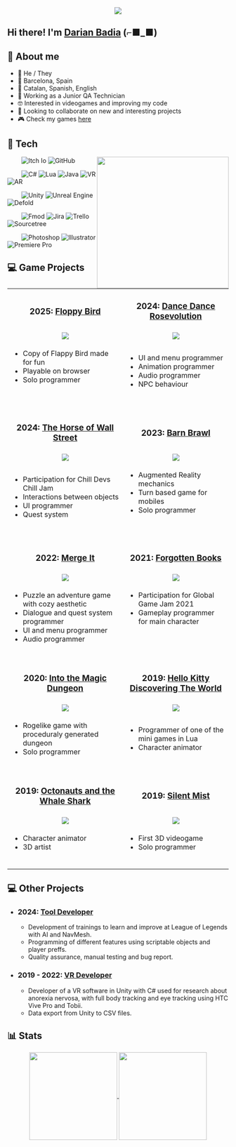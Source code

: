 <div id="header" align="center">
  <img src="https://i.imgur.com/HyjYkCZ.png"/>
</div>

## Hi there! I'm <a href="https://www.linkedin.com/in/badia-noguero/">Darian Badia</a> (⌐■_■)

## 👀 About me
- 🌈 He / They
- 📌 Barcelona, Spain
- 💬 Catalan, Spanish, English
- 💼 Working as a Junior QA Technician
- 🤓 Interested in videogames and improving my code
- 🌱 Looking to collaborate on new and interesting projects
- 🎮 Check my games <a href="https://daro-dev.itch.io/">here</a>


## 🚀 Tech
<img src="https://i.pinimg.com/originals/8b/35/fe/8b35fef55fba1a201c9c7a11d3ec3d64.gif" width="300" align="right"/>

&ensp;&ensp;&ensp;&ensp;
![Itch Io](https://img.shields.io/badge/Itch_io-blue?style=flat&logo=itchdotio&logoColor=white&labelColor=%23414561&color=%23242735)
![GitHub](https://img.shields.io/badge/GitHub-blue?style=flat&logo=github&logoColor=white&labelColor=%23414561&color=%23242735)<br>

&ensp;&ensp;&ensp;&ensp;
![C#](https://img.shields.io/badge/C%23-blue?style=flat&logoColor=white&labelColor=%23414561&color=%23242735)
![Lua](https://img.shields.io/badge/Lua-blue?style=flat&logoColor=white&labelColor=%23414561&color=%23242735)
![Java](https://img.shields.io/badge/Java-blue?style=flat&logoColor=white&labelColor=%23414561&color=%23242735)
![VR](https://img.shields.io/badge/VR-blue?style=flat&logoColor=white&labelColor=%23414561&color=%23242735)
![AR](https://img.shields.io/badge/AR-blue?style=flat&logoColor=white&labelColor=%23414561&color=%23242735)<br>

&ensp;&ensp;&ensp;&ensp;
![Unity](https://img.shields.io/badge/Unity-blue?style=flat&logo=unity&logoColor=white&labelColor=%23414561&color=%23242735)
![Unreal Engine](https://img.shields.io/badge/Unreal_Engine-blue?style=flat&logo=unrealengine&logoColor=white&labelColor=%23414561&color=%23242735)
![Defold](https://img.shields.io/badge/Defold-blue?style=flat&logoColor=white&labelColor=%23414561&color=%23242735)<br>

&ensp;&ensp;&ensp;&ensp;
![Fmod](https://img.shields.io/badge/Fmod-blue?style=flat&logo=fmod&logoColor=white&labelColor=%23414561&color=%23242735)
![Jira](https://img.shields.io/badge/Jira-blue?style=flat&logo=jira&logoColor=white&labelColor=%23414561&color=%23242735)
![Trello](https://img.shields.io/badge/Trello-blue?style=flat&logo=trello&logoColor=white&labelColor=%23414561&color=%23242735)
![Sourcetree](https://img.shields.io/badge/Sourcetree-blue?style=flat&logo=sourcetree&logoColor=white&labelColor=%23414561&color=%23242735)<br>

&ensp;&ensp;&ensp;&ensp;
![Photoshop](https://img.shields.io/badge/Photoshop-blue?style=flat&logoColor=white&labelColor=%23414561&color=%23242735)
![Illustrator](https://img.shields.io/badge/Illustrator-blue?style=flat&logoColor=white&labelColor=%23414561&color=%23242735)
![Premiere Pro](https://img.shields.io/badge/Premiere_Pro-blue?style=flat&logoColor=white&labelColor=%23414561&color=%23242735)<br>


## 💻 Game Projects
<table align="center">
  <tbody>
    <tr style="text-align: center;">
      <td><h3> 2025: <a href="https://daro-dev.itch.io/floppy-bird">Floppy Bird</a></h3></td>
      <td><h3> 2024: <a href="https://daro-dev.itch.io/dance-dance-rosevolution">Dance Dance Rosevolution</a></h3></td>
    </tr>
    <tr>
      <td><div align="center"><img src="https://img.itch.zone/aW1nLzE5MDQyMTQzLnBuZw==/315x250%23c/WwpY2C.png"></div></td>
      <td><div align="center"><img src="https://img.itch.zone/aW1nLzE5MDgxNjk5LnBuZw==/315x250%23c/pXlZqo.png"></div></td>
    </tr>
    <tr>
      <td>
        <ul>
          <li>Copy of Flappy Bird made for fun</li>
          <li>Playable on browser</li>
          <li>Solo programmer</li>
          <br>
          <br>
        </ul>
      </td>  
      <td>
        <ul>
          <li>UI and menu programmer</li>
          <li>Animation programmer</li>
          <li>Audio programmer</li>
          <li>NPC behaviour</li>
          <br>
        </ul>
      </td>
    </tr>
    <tr style="text-align: center;">
      <td><h3> 2024: <a href="https://pau-ruano.itch.io/the-horse-of-wall-street">The Horse of Wall Street</a></h3></td>
      <td><h3> 2023: <a href="https://daro-dev.itch.io/barn-brawl">Barn Brawl</a></h3></td>
    </tr>
    <tr>
      <td><div align="center"><img src="https://img.itch.zone/aW1nLzE1MDI3NDQ1LnBuZw==/315x250%23c/5emb7I.png"></div></td>
      <td><div align="center"><img src="https://img.itch.zone/aW1nLzExODk3NDMxLnBuZw==/315x250%23c/c2m%2FB6.png"></div></td>
    </tr>
    <tr>
      <td>
        <ul>
          <li>Participation for Chill Devs Chill Jam</li>
          <li>Interactions between objects</li>
          <li>UI programmer</li>
          <li>Quest system</li>
          <br>
        </ul>
      </td>  
      <td>
        <ul>
          <li>Augmented Reality mechanics</li>
          <li>Turn based game for mobiles</li>
          <li>Solo programmer</li>
          <br>
          <br>
        </ul>
      </td>
    </tr>
    <tr style="text-align: center;">
      <td><h3> 2022: <a href="https://daro-dev.itch.io/merge-it">Merge It</a></h3></td>
      <td><h3> 2021: <a href="https://joanstark.itch.io/the-forgotten-books">Forgotten Books</a></h3></td>
    </tr>
    <tr>
      <td><div align="center"><img src="https://img.itch.zone/aW1nLzkyODExMTYucG5n/315x250%23c/1v32CS.png"></div></td>
      <td><div align="center"><img src="https://img.itch.zone/aW1nLzUwOTg5NDMucG5n/315x250%23c/k1FQrd.png"></div></td>
    </tr>
    <tr>
      <td>
        <ul>
          <li>Puzzle an adventure game with cozy aesthetic</li>
          <li>Dialogue and quest system programmer</li>
          <li>UI and menu programmer</li>
          <li>Audio programmer</li>
          <br>
        </ul>
      </td>  
      <td>
        <ul>
          <li>Participation for Global Game Jam 2021</li>
          <li>Gameplay programmer for main character</li>
          <br>
          <br>
          <br>
        </ul>
      </td>
    </tr>
    <tr style="text-align: center;">
      <td><h3> 2020: <a href="https://daro-dev.itch.io/into-the-magic-dungeon">Into the Magic Dungeon</a></h3></td>
      <td><h3> 2019: <a href="https://taptaptales.com/portfolio/hello-kitty-2/">Hello Kitty Discovering The World</a></h3></td>
    </tr>
    <tr>
      <td><div align="center"><img src="https://img.itch.zone/aW1nLzQ2OTM3MDcucG5n/315x250%23c/ze%2Fr3O.png"></div></td>
      <td><div align="center"><img src="https://i.imgur.com/93cJLcH.png"></div></td>
    </tr>
    <tr>
      <td>
        <ul>
          <li>Rogelike game with proceduraly generated dungeon</li>
          <li>Solo programmer</li>
          <br>
        </ul>
      </td>  
      <td>
        <ul>
          <li>Programmer of one of the mini games in Lua      </li>
          <li>Character animator</li>
          <br>
        </ul>
      </td>
    </tr>
    <tr style="text-align: center;">
      <td><h3> 2019: <a href="https://taptaptales.com/portfolio/octonauts/">Octonauts and the Whale Shark</a></h3></td>
      <td><h3> 2019: <a href="https://deiadisseny.cat/projectes/silent-mist/">Silent Mist</a></h3></td>
    </tr>
    <tr>
      <td><div align="center"><img src="https://i.imgur.com/DJTllzJ.png"></div></td>
      <td><div align="center"><img src="https://i.imgur.com/qGMR73Z.png"></div></td>
    </tr>
    <tr>
      <td>
        <ul>
          <li>Character animator</li>
          <li>3D artist</li>
          <br>
        </ul>
      </td>  
      <td>
        <ul>
          <li>First 3D videogame</li>
          <li>Solo programmer</li>
          <br>
        </ul>
      </td>
    </tr>
  </tbody>
</table>


## 💻 Other Projects
<ul>
  <li><h3>2024: <a href="https://skillgap.pro/">Tool Developer</a></h3></li>
  <ul>
    <li>Development of trainings to learn and improve at League of Legends with AI and NavMesh.</li>
    <li>Programming of different features using scriptable objects and player preffs.</li>
    <li>Quality assurance, manual testing and bug report.</li>
  </ul>
</ul>

<ul>
  <li><h3>2019 - 2022: <a href="http://www.ub.edu/vrpsylab/tfg/index.php?lang=ca">VR Developer</a></h3></li>
  <ul>
    <li>Developer of a VR software in Unity with C# used for research about anorexia nervosa, with full body tracking and eye tracking using HTC Vive Pro and Tobii.</li>
    <li>Data export from Unity to CSV files.</li>
  </ul>
</ul>


## 📊 Stats
<div align="center">
  <a href="https://github.com/BadiaNogueroDev/github-readme-stats">
    <img height=200 align="center" src="https://github-readme-stats.vercel.app/api?username=BadiaNogueroDev&theme=tokyonight" />
  </a>
  <a href="https://github.com/BadiaNogueroDev/convoychat">
    <img height=200 align="center" src="https://github-readme-stats.vercel.app/api/top-langs?username=BadiaNogueroDev&theme=tokyonight&layout=compact&langs_count=8&card_width=320" />
  </a>
</div>
